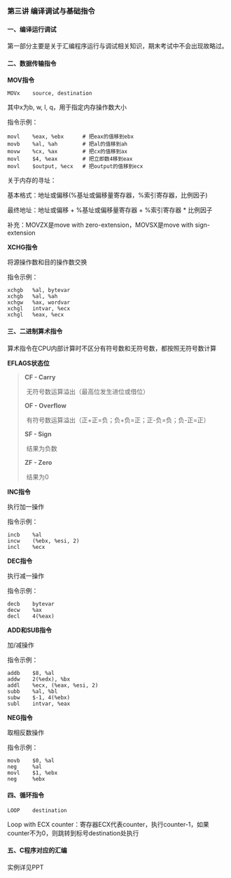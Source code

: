 ### 第三讲 编译调试与基础指令

#### 一、编译运行调试

​		第一部分主要是关于汇编程序运行与调试相关知识，期末考试中不会出现故略过。

#### 二、数据传输指令

**MOV指令**

```assembly
MOVx	source, destination
```

其中x为b, w, l, q，用于指定内存操作数大小

指令示例：

```assembly
movl	%eax, %ebx		# 把eax的值移到ebx
movb	%al, %ah		# 把al的值移到ah
movw	%cx, %ax		# 把cx的值移到ax
movl	$4,	%eax		# 把立即数4移到eax
movl	$output, %ecx	# 把output的值移到ecx
```

关于内存的寻址：

基本格式：地址或偏移(%基址或偏移量寄存器，%索引寄存器，比例因子)

最终地址：地址或偏移 + %基址或偏移量寄存器 + %索引寄存器  * 比例因子

补充：MOVZX是move with zero-extension，MOVSX是move with sign-extension

**XCHG指令**

将源操作数和目的操作数交换

指令示例：

```assembly
xchgb	%al, bytevar
xchgb	%al, %ah
xchgw	%ax, wordvar
xchgl	intvar, %ecx
xchgl	%eax, %ecx
```

#### 三、二进制算术指令

算术指令在CPU内部计算时不区分有符号数和无符号数，都按照无符号数计算

**EFLAGS状态位**

> **CF - Carry**
>
> ​		无符号数运算溢出（最高位发生进位或借位）
>
> **OF - Overflow**
>
> ​		有符号数运算溢出（正+正=负；负+负=正；正-负=负；负-正=正）
>
> **SF - Sign**
>
> ​		结果为负数
>
> **ZF - Zero**
>
> ​		结果为0

**INC指令**

执行加一操作

指令示例：

```assembly
incb	%al
incw	(%ebx, %esi, 2)
incl	%ecx
```

**DEC指令**

执行减一操作

指令示例：

```assembly
decb	bytevar
decw	%ax
decl	4(%eax)
```

**ADD和SUB指令**

加/减操作

指令示例：

```assembly
addb	$8, %al
addw	2(%edx), %bx
addl	%ecx, (%eax, %esi, 2)
subb	%al, %bl
subw	$-1, 4(%ebx)
subl	intvar, %eax
```

**NEG指令**

取相反数操作

指令示例：

```assembly
movb	$0, %al
neg		%al
movl	$1, %ebx
neg		%ebx
```

#### 四、循环指令

```assembly
LOOP 	destination
```

Loop with ECX counter：寄存器ECX代表counter，执行counter-1，如果counter不为0，则跳转到标号destination处执行

#### 五、C程序对应的汇编

实例详见PPT